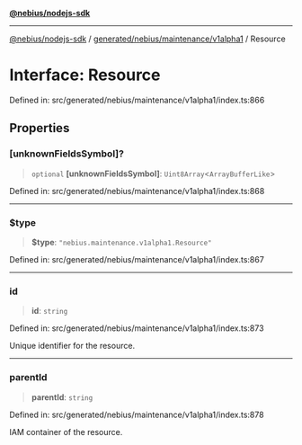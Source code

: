 [**@nebius/nodejs-sdk**](../../../../../README.md)

---

[@nebius/nodejs-sdk](../../../../../README.md) / [generated/nebius/maintenance/v1alpha1](../README.md) / Resource

# Interface: Resource

Defined in: src/generated/nebius/maintenance/v1alpha1/index.ts:866

## Properties

### \[unknownFieldsSymbol\]?

> `optional` **\[unknownFieldsSymbol\]**: `Uint8Array`\<`ArrayBufferLike`\>

Defined in: src/generated/nebius/maintenance/v1alpha1/index.ts:868

---

### $type

> **$type**: `"nebius.maintenance.v1alpha1.Resource"`

Defined in: src/generated/nebius/maintenance/v1alpha1/index.ts:867

---

### id

> **id**: `string`

Defined in: src/generated/nebius/maintenance/v1alpha1/index.ts:873

Unique identifier for the resource.

---

### parentId

> **parentId**: `string`

Defined in: src/generated/nebius/maintenance/v1alpha1/index.ts:878

IAM container of the resource.
